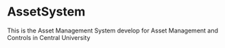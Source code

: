 # AssetSystem
This is the Asset Management System develop for Asset Management and Controls in Central University 

